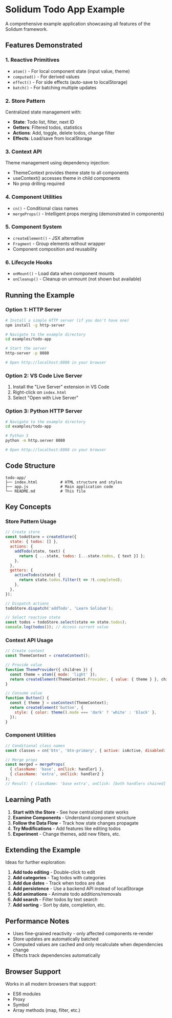 # Solidum Todo App Example

A comprehensive example application showcasing all features of the Solidum framework.

## Features Demonstrated

### 1. **Reactive Primitives**

- `atom()` - For local component state (input value, theme)
- `computed()` - For derived values
- `effect()` - For side effects (auto-save to localStorage)
- `batch()` - For batching multiple updates

### 2. **Store Pattern**

Centralized state management with:

- **State**: Todo list, filter, next ID
- **Getters**: Filtered todos, statistics
- **Actions**: Add, toggle, delete todos, change filter
- **Effects**: Load/save from localStorage

### 3. **Context API**

Theme management using dependency injection:

- ThemeContext provides theme state to all components
- useContext() accesses theme in child components
- No prop drilling required

### 4. **Component Utilities**

- `cn()` - Conditional class names
- `mergeProps()` - Intelligent props merging (demonstrated in components)

### 5. **Component System**

- `createElement()` - JSX alternative
- `Fragment` - Group elements without wrapper
- Component composition and reusability

### 6. **Lifecycle Hooks**

- `onMount()` - Load data when component mounts
- `onCleanup()` - Cleanup on unmount (not shown but available)

## Running the Example

### Option 1: HTTP Server

```bash
# Install a simple HTTP server (if you don't have one)
npm install -g http-server

# Navigate to the example directory
cd examples/todo-app

# Start the server
http-server -p 8080

# Open http://localhost:8080 in your browser
```

### Option 2: VS Code Live Server

1. Install the "Live Server" extension in VS Code
2. Right-click on `index.html`
3. Select "Open with Live Server"

### Option 3: Python HTTP Server

```bash
# Navigate to the example directory
cd examples/todo-app

# Python 3
python -m http.server 8080

# Open http://localhost:8080 in your browser
```

## Code Structure

```
todo-app/
├── index.html          # HTML structure and styles
├── app.js              # Main application code
└── README.md           # This file
```

## Key Concepts

### Store Pattern Usage

```javascript
// Create store
const todoStore = createStore({
  state: { todos: [] },
  actions: {
    addTodo(state, text) {
      return { ...state, todos: [...state.todos, { text }] };
    },
  },
  getters: {
    activeTodos(state) {
      return state.todos.filter(t => !t.completed);
    },
  },
});

// Dispatch actions
todoStore.dispatch('addTodo', 'Learn Solidum');

// Select reactive state
const todos = todoStore.select(state => state.todos);
console.log(todos()); // Access current value
```

### Context API Usage

```javascript
// Create context
const ThemeContext = createContext();

// Provide value
function ThemeProvider({ children }) {
  const theme = atom({ mode: 'light' });
  return createElement(ThemeContext.Provider, { value: { theme } }, children);
}

// Consume value
function Button() {
  const { theme } = useContext(ThemeContext);
  return createElement('button', {
    style: { color: theme().mode === 'dark' ? 'white' : 'black' },
  });
}
```

### Component Utilities

```javascript
// Conditional class names
const classes = cn('btn', 'btn-primary', { active: isActive, disabled: isDisabled });

// Merge props
const merged = mergeProps(
  { className: 'base', onClick: handler1 },
  { className: 'extra', onClick: handler2 }
);
// Result: { className: 'base extra', onClick: [both handlers chained] }
```

## Learning Path

1. **Start with the Store** - See how centralized state works
2. **Examine Components** - Understand component structure
3. **Follow the Data Flow** - Track how state changes propagate
4. **Try Modifications** - Add features like editing todos
5. **Experiment** - Change themes, add new filters, etc.

## Extending the Example

Ideas for further exploration:

1. **Add todo editing** - Double-click to edit
2. **Add categories** - Tag todos with categories
3. **Add due dates** - Track when todos are due
4. **Add persistence** - Use a backend API instead of localStorage
5. **Add animations** - Animate todo additions/removals
6. **Add search** - Filter todos by text search
7. **Add sorting** - Sort by date, completion, etc.

## Performance Notes

- Uses fine-grained reactivity - only affected components re-render
- Store updates are automatically batched
- Computed values are cached and only recalculate when dependencies change
- Effects track dependencies automatically

## Browser Support

Works in all modern browsers that support:

- ES6 modules
- Proxy
- Symbol
- Array methods (map, filter, etc.)

